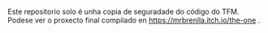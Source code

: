 Este repositorio solo é unha copia de seguradade do código do TFM. Podese ver o proxecto final compilado en https://mrbrenlla.itch.io/the-one .
